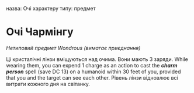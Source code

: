 назва: Очі характеру типу: предмет

# Очі Чармінгу
_Нетиповий предмет Wondrous (вимагає приєднання)_

Ці кристалічні лінзи вміщуються над очима. Вони мають 3 заряди. While wearing them, you can expend 1 charge as an action to cast the **_charm person_** spell (save DC 13) on a humanoid within 30 feet of you, provided that you and the target can see each other. Рівень лінзи відновлює всі витрати кожного дня на світанку. 